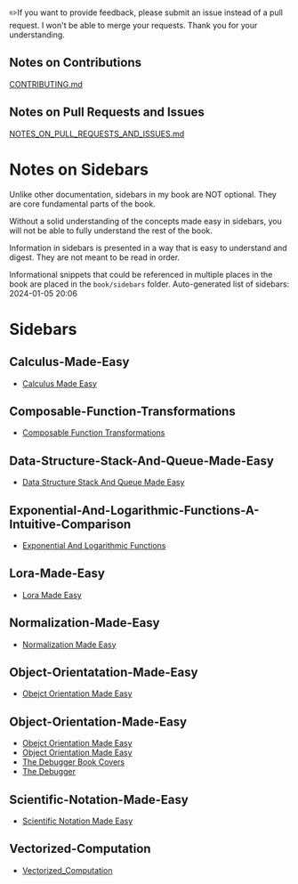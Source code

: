 
✏️If you want to provide feedback, please submit an issue instead of a pull request. I won't be able to merge your requests. Thank you for your understanding.

Notes on Contributions
----------------------
[CONTRIBUTING.md](../CONTRIBUTING.md)

Notes on Pull Requests and Issues
---------------------------------
[NOTES_ON_PULL_REQUESTS_AND_ISSUES.md](../NOTES_ON_PULL_REQUESTS_AND_ISSUES.md)

# Notes on Sidebars

Unlike other documentation, sidebars in my book are NOT optional. They are core fundamental parts of the book.

Without a solid understanding of the concepts made easy in sidebars, you will not be able to fully understand the rest of the book.

Information in sidebars is presented in a way that is easy to understand and digest. They are not meant to be read in order.

Informational snippets that could be referenced in multiple places in the book are placed in the `book/sidebars` folder.
Auto-generated list of sidebars: 2024-01-05 20:06

# Sidebars

## Calculus-Made-Easy

- [Calculus Made Easy](calculus-made-easy/Calculus-Made-Easy.md)


## Composable-Function-Transformations

- [Composable Function Transformations](composable-function-transformations/Composable-Function-Transformations.md)


## Data-Structure-Stack-And-Queue-Made-Easy

- [Data Structure Stack And Queue Made Easy](data-structure-stack-and-queue-made-easy/Data-Structure-Stack-And-Queue-Made-Easy.md)


## Exponential-And-Logarithmic-Functions-A-Intuitive-Comparison

- [Exponential And Logarithmic Functions](exponential-and-logarithmic-functions-a-intuitive-comparison/Exponential-and-Logarithmic-Functions.md)


## Lora-Made-Easy

- [Lora Made Easy](lora-made-easy/LoRa-Made-Easy.md)


## Normalization-Made-Easy

- [Normalization Made Easy](normalization-made-easy/Normalization-Made-Easy.md)


## Object-Orientatation-Made-Easy

- [Obejct Orientation Made Easy](object-orientatation-made-easy/Obejct-Orientation-Made-Easy.md)


## Object-Orientation-Made-Easy

- [Obejct Orientation Made Easy](object-orientation-made-easy/Obejct-Orientation-Made-Easy.md)
- [Object Orientation Made Easy](object-orientation-made-easy/Object-Orientation-Made-Easy.md)
- [The Debugger Book Covers](object-orientation-made-easy/The-Debugger-Book-Covers.md)
- [The Debugger](object-orientation-made-easy/The-Debugger.md)


## Scientific-Notation-Made-Easy

- [Scientific Notation Made Easy](scientific-notation-made-easy/Scientific-Notation-Made-Easy.md)


## Vectorized-Computation

- [Vectorized_Computation](vectorized-computation/Vectorized_Computation.md)

